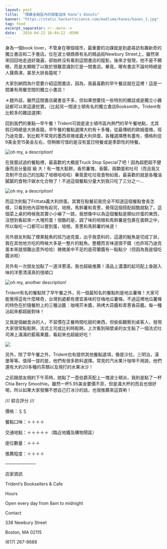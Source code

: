```yaml
---
layout: post
title:  "隱藏金融區內的甜蜜滋味 Kane’s Donuts"
banner: "https://static.hackartscience.com/madlime/kanes/kanes_1.jpg"
tag: food
excerpt_separator: <!--more-->
date:   2016-04-22 16:44:22 -0500
---
```


身為一個book lover，不管身在哪個城市，最重要的功課就是到處尋訪有趣新奇的獨立書店和二手書店。位在波士頓鼎鼎有名的精品街Newbury Street上，雖然來來回回地走過好幾遍，卻始終沒有看到這間書店的蹤影。後來才發現，他不是不顯眼，而是太顯眼了以致於很難意識到它是一間書店。畢竟，哪有書店不論何時總是人聲鼎沸，甚至大排長龍呢？

大家別納悶為什麼要介紹這間書店，因為，我最喜歡的早午餐店就在這裡！這是一間兼有用餐空間的獨立小書店！

<!--more-->

＊題外話，雖然這間書店藏書並不多，但如果想要找一些特別的雜誌或是獨立小雜誌都可以來這邊挖寶。（比起另一間波士頓有名的獨立書店Booksmith，Trident有比較多的雜誌選擇）

回到我們的重點—早午餐！Trident可說是波士頓市區內熱門的早午餐地點，尤其假日時總是大排長龍。早午餐的餐點選擇大約有十多種，從最傳統的歐姆蛋捲，班乃迪克蛋，到比較不常見的墨西哥捲或義大利烘蛋，各種選擇應有盡有，價格則從9美金至15美金左右，但稍微可惜的是沒有當日特餐或是季節性的特餐。

![oh my, a description!][food1]

在我嘗試過的餐點裡，最喜歡的大概是Truck Stop Special了吧！因為超肥超不健康而且分量超 級 大！有一塊大鬆餅，香煎薯塊，香腸，兩顆蛋和吐司（而且我又克制不住自己的加點了培根哈哈哈）畢竟愛吃垃圾食物如我，最喜歡的就是各種油膩膩的食物汗碳水化合物了！不過這個餐點分量大到我只吃了三分之一…

![oh my, a description!][food3]

而這次則點了Frittata義大利烘蛋。其實在點餐前我完全不知道這個餐點會長怎樣，只看到他內容物有起司，培根，馬鈴薯和青蔥，覺得這個搭配超酷就點了。這個菜上桌的時候我其實小小嚇了一跳，我想像中以為這個餐點是類似炒蛋的東西，沒想到看起來一大塊煎蛋！很酷的是，調了味的培根和馬鈴薯是包裹在蛋餅之中，所以每吃一口都可以嘗到蛋，培根，青蔥和馬鈴薯的味道！

另外朋友則點了煙熏鮭魚的班乃迪克蛋，出乎我意料的，這邊的鮭魚是切成丁狀，我在其他地方吃的時候大多是一整片的鮭魚。整體而言味道很不錯（也許班乃迪克蛋本來就很難出意外哈哈）微微美中不足的是荷蘭醬有一點點少（但因為我是個吃醬派啦）

另外有一次朋友加點了一道洋蔥湯，我也超級推薦！湯品上濃濃的起司配上香甜入味的洋蔥清湯真的很順口

![oh my, another description!][food2]

Trident有名的餐點除了早午餐之外，另一個最知名的餐點則是地瓜薯條！大家可能覺得這有什麼稀奇，台灣到處都有便宜美味的甘梅地瓜薯條。不過這裡地瓜薯條的特色在於隨餐附上的三種沾醬：咖哩芥末醬，熟烤大蒜醬和青蔥香蒜醬。每一種沾起來都超級對味！

又我是個鹹食派的人，不習慣在正餐時間吃甜的東西，但偷偷觀察別桌客人，發現大家很常點鬆餅，法式土司或比利時鬆餅。上次看到隔壁桌的女生點了一個法式吐司淋上滿滿的藍莓果醬，看起來也超級好吃！

![][food4]

另外，除了早午餐之外，Trident也有提供其他餐點選項，像是沙拉，三明治，漢堡等等。值得一提的是，他們有很多飲料選擇。常見的汽水果汁咖啡不用說，他們還有大約20多種的茶類以及現打的水果冰沙！

之前跟朋友相約下午茶時，她點了一壺伯爵茶配上一塊波士頓派，我則是點了一杯Chia Berry Smoothie。雖然一杯5.95美金要價不菲，但是滿大杯的而且也很好喝，所以如果大家發懶不想自己打冰沙的話，也很推薦來這買喲！

/// 綜合評分 ///

價格：＄＄

餐點口味：＋＋＋＋

交通地點：＋＋＋＋＋（臨近地鐵及購物鬧區）

座位數量：＋＋＋

推薦程度：＋＋＋＋

———————

店家資訊

Trident’s Booksellers & Cafe

Hours

Open every day from 8am to midnight

Contact

338 Newbury Street

Boston,  MA 02115

(617) 267-8688


[food1]: https://static.hackartscience.com/madlime/trident/trident_12.jpg
[food2]: https://static.hackartscience.com/madlime/trident/trident_13.jpg
[food3]: https://static.hackartscience.com/madlime/trident/trident_15.jpg
[food4]: https://static.hackartscience.com/madlime/kanes/kanes_2.jpg
